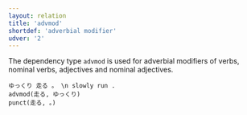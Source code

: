 ```yaml
---
layout: relation
title: 'advmod'
shortdef: 'adverbial modifier'
udver: '2'
---
```


The dependency type `advmod` is used for adverbial modifiers of verbs, nominal verbs, adjectives and nominal adjectives.

~~~ sdparse
ゆっくり 走る 。 \n slowly run .
advmod(走る, ゆっくり)
punct(走る, 。)
~~~
<!-- Interlanguage links updated Ne 5. května 2024, 18:20:37 CEST -->
